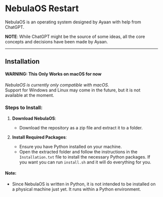 # NebulaOS Restart

NebulaOS is an operating system designed by Ayaan with help from ChatGPT.

**NOTE**: While ChatGPT might be the source of some ideas, all the core concepts and decisions have been made by Ayaan.

---

## Installation

#### WARNING: This Only Works on macOS for now
*NebulaOS is currently only compatible with macOS.*  
Support for Windows and Linux may come in the future, but it is not available at the moment.

### Steps to Install:

1. **Download NebulaOS**:
   - Download the repository as a zip file and extract it to a folder.

2. **Install Required Packages**:
   - Ensure you have Python installed on your machine.
   - Open the extracted folder and follow the instructions in the `Installation.txt` file to install the necessary Python packages. If you want you can run `install.sh` and it will do everything for you.

#### Note:
- Since NebulaOS is written in Python, it is not intended to be installed on a physical machine just yet. It runs within a Python environment.
